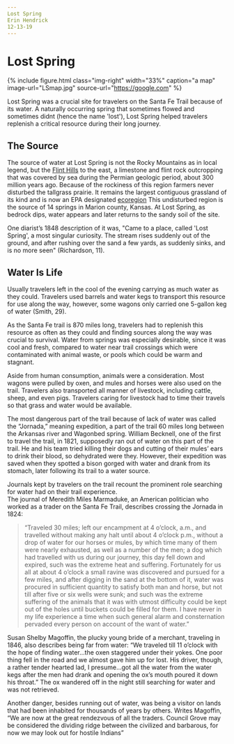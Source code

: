 ```yaml
---
Lost Spring
Erin Hendrick 
12-13-19
---
```


# Lost Spring

{% include figure.html
  class="img-right"
  width="33%"
  caption="a map"
  image-url="LSmap.jpg"
  source-url="https://google.com"
%}

Lost Spring was a crucial site for travelers on the Santa Fe Trail because of its water. A naturally occurring spring that sometimes flowed and sometimes didnt (hence the name 'lost'), Lost Spring helped travelers replenish a critical resource during their long journey.

## The Source

The source of water at Lost Spring is not the Rocky Mountains as in local legend, but the [Flint Hills](https://en.wikipedia.org/wiki/Flint_Hills) to the east, a limestone and flint rock outcropping that was covered by sea during the Permian geologic period, about 300 million years ago. Because of the rockiness of this region farmers never disturbed the tallgrass prairie. It remains the largest contiguous grassland of its kind and is now an EPA designated [ecoregion](http://www.kansasnativeplantsociety.org/ecoregions.php) This undisturbed region is the source of 14 springs in Marion county, Kansas. At Lost Spring, as bedrock dips, water appears and later returns to the sandy soil of the site.  

One diarist’s 1848 description of it was, "Came to a place, called 'Lost Spring', a most singular curiosity. The stream rises suddenly out of the ground, and after rushing over the sand a few yards, as suddenly sinks, and is no more seen" (Richardson, 11). 

## Water Is Life
Usually travelers left in the cool of the evening carrying as much water as they could. Travelers used barrels and water kegs to transport this resource for use along the way, however, some wagons only carried one 5-gallon keg of water (Smith, 29). 

As the Santa Fe trail is 870 miles long, travelers had to replenish this resource as often as they could and finding sources along the way was crucial to survival. Water from springs was especially desirable, since it was cool and fresh, compared to water near trail crossings which were contaminated with animal waste, or pools which could be warm and stagnant. 

Aside from human consumption, animals were a consideration. Most wagons were pulled by oxen, and mules and horses were also used on the trail. Travelers also transported all manner of livestock, including cattle, sheep, and even pigs. Travelers caring for livestock had to time their travels so that grass and water would be available. 

The most dangerous part of the trail because of lack of water was called the “Jornada,” meaning expedition, a part of the trail 60 miles long between the Arkansas river and Wagonbed spring. 
William Becknell, one of the first to travel the trail, in 1821, supposedly ran out of water on this part of the trail. He and his team tried killing their dogs and cutting of their mules’ ears to drink their blood, so dehydrated were they. However, their expedition was saved when they spotted a bison gorged with water and drank from its stomach, later following its trail to a water source. 

Journals kept by travelers on the trail recount the prominent role searching for water had on their trail experience.  
The journal of Meredith Miles Marmaduke, an American politician who worked as a trader on the Santa Fe Trail, describes crossing the Jornada in 1824: 
>“Traveled 30 miles; left our encampment at 4 o’clock, a.m., and travelled without making any halt until about 4 o’clock p.m., without a drop of water for our horses or mules, by which time many of them were nearly exhausted, as well as a number of the men; a dog which had travelled with us during our journey, this day fell down and expired, such was the extreme heat and suffering. Fortunately for us all at about 4 o’clock a small ravine was discovered and pursued for a few miles, and after digging in the sand at the bottom of it, water was procured in sufficient quantity to satisfy both man and horse, but not till after five or six wells were sunk; and such was the extreme suffering of the animals that it was with utmost difficulty could be kept out of the holes until buckets could be filled for them. I have never in my life experience a time when such general alarm and consternation pervaded every person on account of the want of water.” 

Susan Shelby Magoffin, the plucky young bride of a merchant, traveling in 1846, also describes being far from water: “We traveled till 11 o’clock with the hope of finding water…the oxen staggered under their yokes. One poor thing fell in the road and we almost gave him up for lost. His driver, though, a rather tender hearted lad, I presume…got all the water from the water kegs after the men had drank and opening the ox’s mouth poured it down his throat.” The ox wandered off in the night still searching for water and was not retrieved. 

Another danger, besides running out of water, was being a visitor on lands that had been inhabited for thousands of years by others. Writes Magoffin, “We are now at the great rendezvous of all the traders. Council Grove may be considered the dividing ridge between the civilized and barbarous, for now we may look out for hostile Indians” 


 
